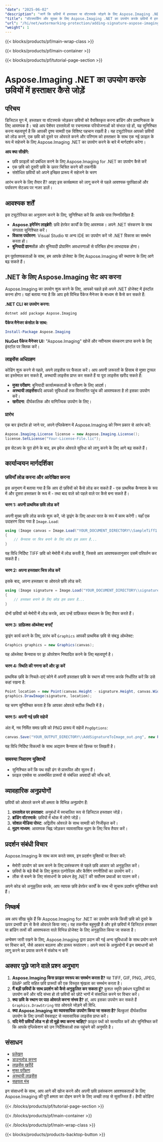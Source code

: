 ```yaml
---
"date": "2025-06-02"
"description": "जानें कि छवियों में हस्ताक्षर या वॉटरमार्क जोड़ने के लिए Aspose.Imaging .NET का उपयोग कैसे करें, जो आपके डिजिटल प्रोजेक्ट में ब्रांडिंग और प्रमाणीकरण के लिए एकदम सही है।"
"title": "वॉटरमार्किंग और सुरक्षा के लिए Aspose.Imaging .NET का उपयोग करके छवियों में हस्ताक्षर कैसे जोड़ें"
"url": "/hi/net/watermarking-protection/adding-signature-aspose-imaging-net/"
"weight": 1
---
```


{{< blocks/products/pf/main-wrap-class >}}

{{< blocks/products/pf/main-container >}}

{{< blocks/products/pf/tutorial-page-section >}}
# Aspose.Imaging .NET का उपयोग करके छवियों में हस्ताक्षर कैसे जोड़ें

## परिचय

डिजिटल युग में, हस्ताक्षर या वॉटरमार्क जोड़कर छवियों को वैयक्तिकृत करना ब्रांडिंग और प्रामाणिकता के लिए आवश्यक है। चाहे आप पेशेवर दस्तावेज़ों या रचनात्मक परियोजनाओं को संभाल रहे हों, यह सुनिश्चित करना महत्वपूर्ण है कि आपकी दृश्य सामग्री एक विशिष्ट पहचान रखती है। यह ट्यूटोरियल आपको छवियों को लोड करने, एक छवि को दूसरे पर ओवरले करने और परिणाम को हस्ताक्षर के साथ एक नई फ़ाइल के रूप में सहेजने के लिए Aspose.Imaging .NET का उपयोग करने के बारे में मार्गदर्शन करेगा।

**आप क्या सीखेंगे:**
- छवि फ़ाइलों को प्रबंधित करने के लिए Aspose.Imaging for .NET का उपयोग कैसे करें
- एक छवि को दूसरी छवि के ऊपर चित्रित करने की तकनीकें
- संशोधित छवियों को अपने इच्छित प्रारूप में सहेजने के चरण

आरंभ करने के लिए तैयार हैं? आइए इस कार्यक्षमता को लागू करने से पहले आवश्यक पूर्वापेक्षाओं और पर्यावरण सेटअप पर नज़र डालें।

## आवश्यक शर्तें

इस ट्यूटोरियल का अनुसरण करने के लिए, सुनिश्चित करें कि आपके पास निम्नलिखित हैं:
- **Aspose.इमेजिंग लाइब्रेरी**: छवि हेरफेर कार्यों के लिए आवश्यक। अपने .NET संस्करण के साथ संगतता सुनिश्चित करें।
- **विकास पर्यावरण**: Visual Studio या अन्य IDE का उपयोग करें जो .NET विकास का समर्थन करता हो।
- **बुनियादी ज्ञान**सी# और बुनियादी प्रोग्रामिंग अवधारणाओं से परिचित होना लाभदायक होगा।

इन पूर्वावश्यकताओं के साथ, हम आपके प्रोजेक्ट के लिए Aspose.Imaging की स्थापना के लिए आगे बढ़ सकते हैं।

## .NET के लिए Aspose.Imaging सेट अप करना

Aspose.Imaging का उपयोग शुरू करने के लिए, आपको पहले इसे अपने .NET प्रोजेक्ट में इंस्टॉल करना होगा। यहां बताया गया है कि आप इसे विभिन्न पैकेज मैनेजर के माध्यम से कैसे कर सकते हैं:

**.NET CLI का उपयोग करना:**
```bash
dotnet add package Aspose.Imaging
```

**पैकेज मैनेजर कंसोल के साथ:**
```powershell
Install-Package Aspose.Imaging
```

**NuGet पैकेज मैनेजर UI:**
"Aspose.Imaging" खोजें और नवीनतम संस्करण प्राप्त करने के लिए इंस्टॉल पर क्लिक करें।

### लाइसेंस अधिग्रहण

कोडिंग शुरू करने से पहले, अपने लाइसेंस पर फैसला करें। आप अपनी ज़रूरतों के हिसाब से मुफ़्त ट्रायल का इस्तेमाल कर सकते हैं, अस्थायी लाइसेंस प्राप्त कर सकते हैं या पूरा लाइसेंस खरीद सकते हैं:
- **मुफ्त परीक्षण**: बुनियादी कार्यात्मकताओं के परीक्षण के लिए आदर्श।
- **अस्थायी लाइसेंस**यदि आपको सुविधाओं तक विस्तारित पहुंच की आवश्यकता है तो इसका उपयोग करें।
- **खरीदना**: दीर्घकालिक और वाणिज्यिक उपयोग के लिए।

### प्रारंभ

एक बार इंस्टॉल हो जाने पर, अपने एप्लिकेशन में Aspose.Imaging को निम्न प्रकार से आरंभ करें:
```csharp
Aspose.Imaging.License license = new Aspose.Imaging.License();
license.SetLicense("Your-License-File.lic");
```

इस सेटअप के पूरा होने के बाद, हम इमेज ओवरले सुविधा को लागू करने के लिए आगे बढ़ सकते हैं।

## कार्यान्वयन मार्गदर्शिका

### छवियाँ लोड करना और आरेखित करना

इस अनुभाग में बताया गया है कि आप दो छवियों को कैसे लोड कर सकते हैं - एक प्राथमिक कैनवास के रूप में और दूसरा हस्ताक्षर के रूप में - तथा बाद वाले को पहले वाले पर कैसे बना सकते हैं।

#### चरण 1: अपनी प्राथमिक छवि लोड करें
अपनी मुख्य छवि लोड करके शुरू करें, जो ड्राइंग के लिए आधार परत के रूप में काम करेगी। यहाँ एक उदाहरण दिया गया है `Image.Load`:
```csharp
using (Image canvas = Image.Load("YOUR_DOCUMENT_DIRECTORY\\SampleTiff1.tiff"))
{
    // कैनवास पर चित्र बनाने के लिए कोड इस प्रकार है...
}
```
यह विधि निर्दिष्ट TIFF छवि को मेमोरी में लोड करती है, जिससे आप आवश्यकतानुसार उसमें परिवर्तन कर सकते हैं।

#### चरण 2: अपना हस्ताक्षर चित्र लोड करें
इसके बाद, अपना हस्ताक्षर या ओवरले छवि लोड करें:
```csharp
using (Image signature = Image.Load("YOUR_DOCUMENT_DIRECTORY\\signature.gif"))
{
    // हस्ताक्षर बनाने के लिए कोड इस प्रकार है...
}
```
दोनों छवियों को मेमोरी में लोड करके, आप उन्हें ग्राफ़िकल संचालन के लिए तैयार करते हैं।

#### चरण 3: ग्राफ़िक्स ऑब्जेक्ट बनाएँ
ड्राइंग कार्य करने के लिए, प्रारंभ करें `Graphics` आपकी प्राथमिक छवि से संबद्ध ऑब्जेक्ट:
```csharp
Graphics graphics = new Graphics(canvas);
```
यह ऑब्जेक्ट कैनवास पर ड्रा ऑपरेशन निष्पादित करने के लिए महत्वपूर्ण है।

#### चरण 4: स्थिति की गणना करें और ड्रा करें
प्राथमिक छवि के निचले-दाएं कोने में अपनी हस्ताक्षर छवि के स्थान की गणना करके निर्धारित करें कि उसे कहां रखना है:
```csharp
Point location = new Point(canvas.Height - signature.Height, canvas.Width - signature.Width);
graphics.DrawImage(signature, location);
```
यह चरण सुनिश्चित करता है कि आपका ओवरले सटीक स्थिति में है।

#### चरण 5: अपनी नई छवि सहेजें
अंत में, नव निर्मित समग्र छवि को PNG प्रारूप में सहेजें `PngOptions`:
```csharp
canvas.Save("YOUR_OUTPUT_DIRECTORY\\AddSignatureToImage_out.png", new PngOptions());
```
यह विधि निर्दिष्ट विकल्पों के साथ अद्यतन कैनवास को डिस्क पर लिखती है।

### समस्या निवारण युक्तियों
- सुनिश्चित करें कि पथ सही ढंग से प्रारूपित और सुलभ हैं।
- फ़ाइल एक्सेस या असमर्थित प्रारूपों से संबंधित अपवादों की जाँच करें.

## व्यावहारिक अनुप्रयोगों

छवियों को ओवरले करने की क्षमता के विभिन्न अनुप्रयोग हैं:
1. **दस्तावेज़ पर हस्ताक्षर**: अनुबंधों में स्वचालित रूप से डिजिटल हस्ताक्षर जोड़ें।
2. **ब्रांडिंग वॉटरमार्क**: छवियों में थोक में लोगो जोड़ें।
3. **सोशल मीडिया पोस्ट**: अद्वितीय ओवरले के साथ सामग्री को निजीकृत करें।
4. **मुद्रण माध्यम**: आवश्यक चिह्न जोड़कर व्यावसायिक मुद्रण के लिए चित्र तैयार करें।

## प्रदर्शन संबंधी विचार

Aspose.Imaging के साथ काम करते समय, इन प्रदर्शन युक्तियों पर विचार करें:
- मेमोरी उपयोग को कम करने के लिए प्रसंस्करण से पहले छवि आकार को अनुकूलित करें।
- छवियों के बड़े बैचों के लिए कुशल एल्गोरिदम और कैशिंग रणनीतियों का उपयोग करें।
- लीक से बचने के लिए संसाधनों के प्रबंधन हेतु .NET की सर्वोत्तम प्रथाओं का पालन करें।

अपने कोड को अनुकूलित करके, आप व्यापक छवि हेरफेर कार्यों के साथ भी सुचारू प्रदर्शन सुनिश्चित करते हैं।

## निष्कर्ष

अब आप सीख चुके हैं कि Aspose.Imaging for .NET का उपयोग करके किसी छवि को दूसरे के ऊपर प्रभावी ढंग से कैसे ओवरले किया जाए। यह तकनीक बहुमुखी है और इसे छवियों में डिजिटल हस्ताक्षर या ब्रांडिंग तत्वों की आवश्यकता वाले विभिन्न प्रोजेक्ट के लिए अनुकूलित किया जा सकता है।

अन्वेषण जारी रखने के लिए, Aspose.Imaging द्वारा प्रदान की गई अन्य सुविधाओं के साथ प्रयोग करने पर विचार करें, जैसे आकार बदलना और प्रारूप रूपांतरण। अपने स्वयं के अनुप्रयोगों में इन समाधानों को लागू करने का प्रयास करने में संकोच न करें!

## अक्सर पूछे जाने वाले प्रश्न अनुभाग

1. **Aspose.Imaging किस फ़ाइल स्वरूप का समर्थन करता है?** 
   यह TIFF, GIF, PNG, JPEG, BMP आदि सहित छवि प्रारूपों की एक विस्तृत श्रृंखला का समर्थन करता है।
2. **मैं बड़ी छवियों के साथ प्रदर्शन को कैसे अनुकूलित कर सकता हूं?**
   कुशल स्मृति प्रबंधन पद्धतियों का उपयोग करें और यदि संभव हो तो छवियों को छोटे भागों में संसाधित करने पर विचार करें।
3. **क्या छवि के स्थान पर पाठ ओवरले करना संभव है?**
   हां, आप इसका उपयोग कर सकते हैं `Graphics.DrawString` पाठ ओवरले जोड़ने की विधि.
4. **क्या Aspose.Imaging का व्यावसायिक उपयोग किया जा सकता है?**
   बिल्कुल! दीर्घकालिक उपयोग के लिए उनकी वेबसाइट से व्यावसायिक लाइसेंस प्राप्त करें।
5. **यदि मेरी छवियाँ लोड न हो तो मुझे क्या करना चाहिए?**
   फ़ाइल पथों को सत्यापित करें और सुनिश्चित करें कि आपके एप्लिकेशन को उन निर्देशिकाओं तक पहुंचने की अनुमति है।

## संसाधन
- [प्रलेखन](https://reference.aspose.com/imaging/net/)
- [डाउनलोड करना](https://releases.aspose.com/imaging/net/)
- [लाइसेंस खरीदें](https://purchase.aspose.com/buy)
- [मुफ्त परीक्षण](https://releases.aspose.com/imaging/net/)
- [अस्थायी लाइसेंस](https://purchase.aspose.com/temporary-license/)
- [सहयता मंच](https://forum.aspose.com/c/imaging/10)

इन संसाधनों के साथ, आप आगे की खोज करने और अपनी छवि प्रसंस्करण आवश्यकताओं के लिए Aspose.Imaging की पूरी क्षमता का दोहन करने के लिए अच्छी तरह से सुसज्जित हैं। हैप्पी कोडिंग!

{{< /blocks/products/pf/tutorial-page-section >}}

{{< /blocks/products/pf/main-container >}}

{{< /blocks/products/pf/main-wrap-class >}}

{{< blocks/products/products-backtop-button >}}